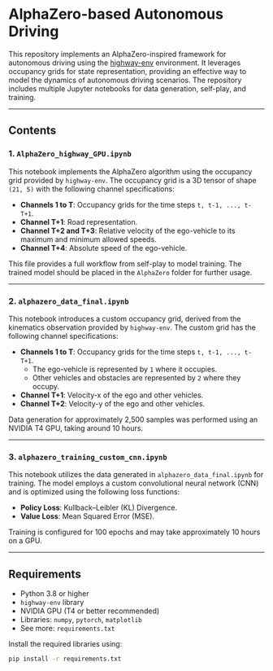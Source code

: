 # AlphaZero-based Autonomous Driving

This repository implements an AlphaZero-inspired framework for autonomous driving using the [highway-env](https://github.com/eleurent/highway-env) environment. It leverages occupancy grids for state representation, providing an effective way to model the dynamics of autonomous driving scenarios. The repository includes multiple Jupyter notebooks for data generation, self-play, and training.

---

## Contents

### 1. `AlphaZero_highway_GPU.ipynb`
This notebook implements the AlphaZero algorithm using the occupancy grid provided by `highway-env`. The occupancy grid is a 3D tensor of shape `(21, 5)` with the following channel specifications:

- **Channels 1 to T**: Occupancy grids for the time steps `t, t-1, ..., t-T+1`.
- **Channel T+1**: Road representation.
- **Channel T+2 and T+3**: Relative velocity of the ego-vehicle to its maximum and minimum allowed speeds.
- **Channel T+4**: Absolute speed of the ego-vehicle.

This file provides a full workflow from self-play to model training. The trained model should be placed in the `AlphaZero` folder for further usage.

---

### 2. `alphazero_data_final.ipynb`
This notebook introduces a custom occupancy grid, derived from the kinematics observation provided by `highway-env`. The custom grid has the following channel specifications:

- **Channels 1 to T**: Occupancy grids for the time steps `t, t-1, ..., t-T+1`.  
  - The ego-vehicle is represented by `1` where it occupies.  
  - Other vehicles and obstacles are represented by `2` where they occupy.
- **Channel T+1**: Velocity-x of the ego and other vehicles.
- **Channel T+2**: Velocity-y of the ego and other vehicles.

Data generation for approximately 2,500 samples was performed using an NVIDIA T4 GPU, taking around 10 hours.

---

### 3. `alphazero_training_custom_cnn.ipynb`
This notebook utilizes the data generated in `alphazero_data_final.ipynb` for training. The model employs a custom convolutional neural network (CNN) and is optimized using the following loss functions:

- **Policy Loss**: Kullback–Leibler (KL) Divergence.
- **Value Loss**: Mean Squared Error (MSE).

Training is configured for 100 epochs and may take approximately 10 hours on a GPU.

---

## Requirements
- Python 3.8 or higher
- `highway-env` library
- NVIDIA GPU (T4 or better recommended)
- Libraries: `numpy`, `pytorch`, `matplotlib`
- See more: `requirements.txt`

Install the required libraries using:
```bash
pip install -r requirements.txt
